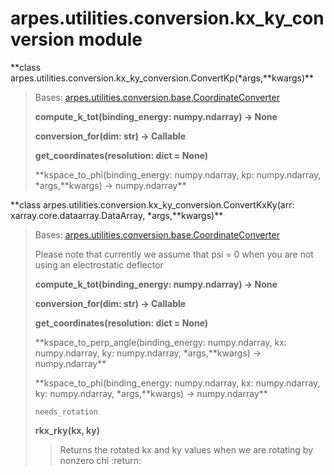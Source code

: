 # arpes.utilities.conversion.kx\_ky\_conversion module

**class
arpes.utilities.conversion.kx\_ky\_conversion.ConvertKp(\*args,**kwargs)\*\*

> Bases:
> [arpes.utilities.conversion.base.CoordinateConverter](arpes.utilities.conversion.base#arpes.utilities.conversion.base.CoordinateConverter)
> 
> **compute\_k\_tot(binding\_energy: numpy.ndarray) -\> None**
> 
> **conversion\_for(dim: str) -\> Callable**
> 
> **get\_coordinates(resolution: dict = None)**
> 
> **kspace\_to\_phi(binding\_energy: numpy.ndarray, kp: numpy.ndarray,
> \*args,**kwargs) -\> numpy.ndarray\*\*

**class arpes.utilities.conversion.kx\_ky\_conversion.ConvertKxKy(arr:
xarray.core.dataarray.DataArray, \*args,**kwargs)\*\*

> Bases:
> [arpes.utilities.conversion.base.CoordinateConverter](arpes.utilities.conversion.base#arpes.utilities.conversion.base.CoordinateConverter)
> 
> Please note that currently we assume that psi = 0 when you are not
> using an electrostatic deflector
> 
> **compute\_k\_tot(binding\_energy: numpy.ndarray) -\> None**
> 
> **conversion\_for(dim: str) -\> Callable**
> 
> **get\_coordinates(resolution: dict = None)**
> 
> **kspace\_to\_perp\_angle(binding\_energy: numpy.ndarray, kx:
> numpy.ndarray, ky: numpy.ndarray, \*args,**kwargs) -\>
> numpy.ndarray\*\*
> 
> **kspace\_to\_phi(binding\_energy: numpy.ndarray, kx: numpy.ndarray,
> ky: numpy.ndarray, \*args,**kwargs) -\> numpy.ndarray\*\*
> 
> `needs_rotation`
> 
> **rkx\_rky(kx, ky)**
> 
> > Returns the rotated kx and ky values when we are rotating by nonzero
> > chi :return:
